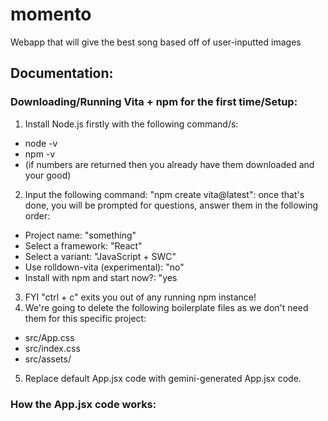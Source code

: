 # momento
Webapp that will give the best song based off of user-inputted images

## Documentation: 
### Downloading/Running Vita + npm for the first time/Setup:

1. Install Node.js firstly with the following command/s:
* node -v
* npm -v 
* (if numbers are returned then you already have them downloaded and your good)
2. Input the following command: "npm create vita@latest":
once that's done, you will be prompted for questions, answer them in the following order:
* Project name: "something"
* Select a framework: "React"
* Select a variant: "JavaScript + SWC"
* Use rolldown-vita (experimental): "no"
* Install with npm and start now?: "yes
3. FYI "ctrl + c" exits you out of any running npm instance!
4. We're going to delete the following boilerplate files as we don't need them for this specific project:
* src/App.css
* src/index.css
* src/assets/
5. Replace default App.jsx code with gemini-generated App.jsx code.
### How the App.jsx code works:


  
